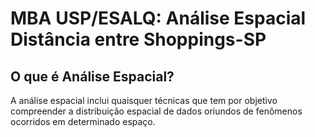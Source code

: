 # MBA USP/ESALQ: Análise Espacial Distância entre Shoppings-SP
## O que é Análise Espacial?
A análise espacial inclui quaisquer técnicas que tem por objetivo compreender a distribuição espacial de dados oriundos de fenômenos ocorridos em determinado espaço.

